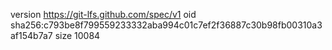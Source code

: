 version https://git-lfs.github.com/spec/v1
oid sha256:c793be8f799559233332aba994c01c7ef2f36887c30b98fb00310a3af154b7a7
size 10084
